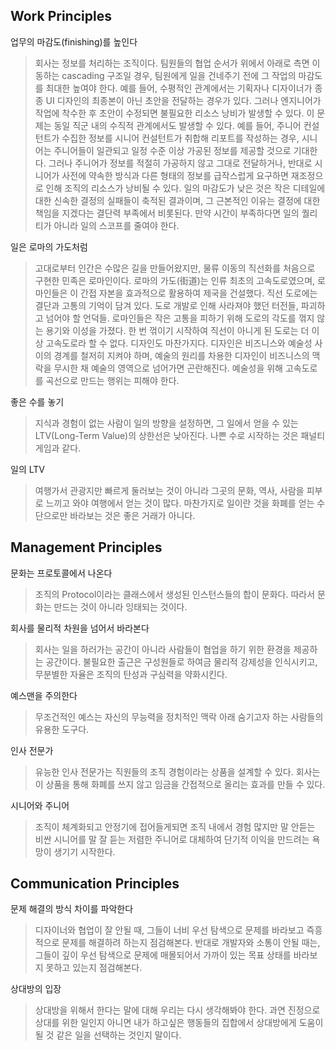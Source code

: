 ## Work Principles

업무의 마감도(finishing)를 높인다
> 회사는 정보를 처리하는 조직이다. 팀원들의 협업 순서가 위에서 아래로 측면 이동하는 cascading 구조일 경우, 팀원에게 일을 건네주기 전에 그 작업의 마감도를 최대한 높여야 한다. 예를 들어, 수평적인 관계에서는 기획자나 디자이너가 종종 UI 디자인의 최종본이 아닌 초안을 전달하는 경우가 있다. 그러나 엔지니어가 작업에 착수한 후 초안이 수정되면 불필요한 리소스 낭비가 발생할 수 있다. 이 문제는 동일 직군 내의 수직적 관계에서도 발생할 수 있다. 예를 들어, 주니어 컨설턴트가 수집한 정보를 시니어 컨설턴트가 취합해 리포트를 작성하는 경우, 시니어는 주니어들이 일관되고 일정 수준 이상 가공된 정보를 제공할 것으로 기대한다. 그러나 주니어가 정보를 적절히 가공하지 않고 그대로 전달하거나, 반대로 시니어가 사전에 약속한 방식과 다른 형태의 정보를 급작스럽게 요구하면 재조정으로 인해 조직의 리소스가 낭비될 수 있다. 일의 마감도가 낮은 것은 작은 디테일에 대한 신속한 결정의 실패들이 축적된 결과이며, 그 근본적인 이유는 결정에 대한 책임을 지겠다는 결단력 부족에서 비롯된다. 만약 시간이 부족하다면 일의 퀄리티가 아니라 일의 스코프를 줄여야 한다.


일은 로마의 가도처럼
> 고대로부터 인간은 수많은 길을 만들어왔지만, 물류 이동의 직선화를 처음으로 구현한 민족은 로마인이다. 로마의 가도(街道)는 인류 최초의 고속도로였으며, 로마인들은 이 간접 자본을 효과적으로 활용하여 제국을 건설했다. 직선 도로에는 결단과 고통의 기억이 담겨 있다. 도로 개발로 인해 사라져야 했던 터전들, 파괴하고 넘어야 할 언덕들. 로마인들은 작은 고통을 피하기 위해 도로의 각도를 꺾지 않는 용기와 이성을 가졌다. 한 번 꺾이기 시작하여 직선이 아니게 된 도로는 더 이상 고속도로라 할 수 없다. 디자인도 마찬가지다. 디자인은 비즈니스와 예술성 사이의 경계를 철저히 지켜야 하며, 예술의 원리를 차용한 디자인이 비즈니스의 맥락을 무시한 채 예술의 영역으로 넘어가면 곤란해진다. 예술성을 위해 고속도로를 곡선으로 만드는 행위는 피해야 한다.

좋은 수를 놓기
> 지식과 경험이 없는 사람이 일의 방향을 설정하면, 그 일에서 얻을 수 있는 LTV(Long-Term Value)의 상한선은 낮아진다. 나쁜 수로 시작하는 것은 패널티 게임과 같다.

일의 LTV
> 여행가서 관광지만 빠르게 둘러보는 것이 아니라 그곳의 문화, 역사, 사람을 피부로 느끼고 와야 여행에서 얻는 것이 많다. 마찬가지로 일이란 것을 화폐를 얻는 수단으로만 바라보는 것은 좋은 거래가 아니다.

## Management Principles

문화는 프로토콜에서 나온다
> 조직의 Protocol이라는 클래스에서 생성된 인스턴스들의 합이 문화다. 따라서 문화는 만드는 것이 아니라 잉태되는 것이다.

회사를 물리적 차원을 넘어서 바라본다
> 회사는 일을 하러가는 공간이 아니라 사람들이 협업을 하기 위한 환경을 제공하는 공간이다. 불필요한 출근은 구성원들로 하여금 물리적 강제성을 인식시키고, 무분별한 자율은 조직의 탄성과 구심력을 약화시킨다.

예스맨을 주의한다
> 무조건적인 예스는 자신의 무능력을 정치적인 맥락 아래 숨기고자 하는 사람들의 유용한 도구다.

인사 전문가
> 유능한 인사 전문가는 직원들의 조직 경험이라는 상품을 설계할 수 있다. 회사는 이 상품을 통해 화폐를 쓰지 않고 임금을 간접적으로 올리는 효과를 만들 수 있다.

시니어와 주니어
> 조직이 체계화되고 안정기에 접어들게되면 조직 내에서 경험 많지만 말 안듣는 비싼 시니어를 말 잘 듣는 저렴한 주니어로 대체하여 단기적 이익을 만드려는 욕망이 생기기 시작한다. 

## Communication Principles

문제 해결의 방식 차이를 파악한다
> 디자이너와 협업이 잘 안될 때, 그들이 너비 우선 탐색으로 문제를 바라보고 즉흥적으로 문제를 해결하려 하는지 점검해본다. 반대로 개발자와 소통이 안될 때는, 그들이 깊이 우선 탐색으로 문제에 매몰되어서 가까이 있는 목표 상태를 바라보지 못하고 있는지 점검해본다.

상대방의 입장
> 상대방을 위해서 한다는 말에 대해 우리는 다시 생각해봐야 한다. 과연 진정으로 상대를 위한 일인지 아니면 내가 하고싶은 행동들의 집합에서 상대방에게 도움이 될 것 같은 일을 선택하는 것인지 말이다.
